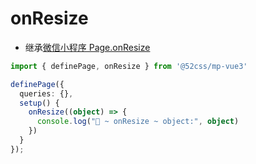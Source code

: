 # onResize

* 继承[微信小程序 Page.onResize](https://developers.weixin.qq.com/miniprogram/dev/reference/api/Page.html#onResize-Object-object)

```ts
import { definePage, onResize } from '@52css/mp-vue3'

definePage({
  queries: {},
  setup() {
    onResize((object) => {
      console.log("🚀 ~ onResize ~ object:", object)
    })
  }
});
```